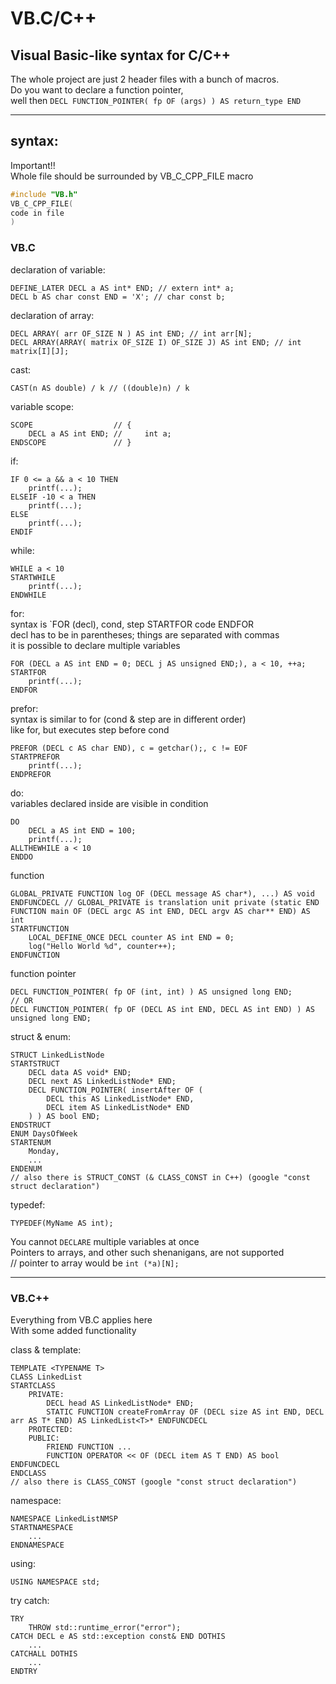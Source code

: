 # VB.C/C++
## Visual Basic-like syntax for C/C++

The whole project are just 2 header files with a bunch of macros.  
Do you want to declare a function pointer,   
well then `DECL FUNCTION_POINTER( fp OF (args) ) AS return_type END`

---
## syntax:

Important!!  
Whole file should be surrounded by VB_C_CPP_FILE macro  
```c
#include "VB.h"
VB_C_CPP_FILE(
code in file
)
```

### VB.C

declaration of variable:
```VB
DEFINE_LATER DECL a AS int* END; // extern int* a;
DECL b AS char const END = 'X'; // char const b;
```
declaration of array:
```VB
DECL ARRAY( arr OF_SIZE N ) AS int END; // int arr[N];
DECL ARRAY(ARRAY( matrix OF_SIZE I) OF_SIZE J) AS int END; // int matrix[I][J];
```
cast:
```VB
CAST(n AS double) / k // ((double)n) / k
```
variable scope:
```VB
SCOPE                  // {
    DECL a AS int END; //     int a;
ENDSCOPE               // }
```
if:
```VB
IF 0 <= a && a < 10 THEN
    printf(...);
ELSEIF -10 < a THEN
    printf(...);
ELSE
    printf(...);
ENDIF
```
while:
```VB
WHILE a < 10
STARTWHILE
    printf(...);
ENDWHILE
```
for:  
syntax is `FOR (decl), cond, step STARTFOR code ENDFOR  
decl has to be in parentheses; things are separated with commas  
it is possible to declare multiple variables  
```VB
FOR (DECL a AS int END = 0; DECL j AS unsigned END;), a < 10, ++a;
STARTFOR
    printf(...);
ENDFOR
```
prefor:  
syntax is similar to for (cond & step are in different order)  
like for, but executes step before cond  
```VB
PREFOR (DECL c AS char END), c = getchar();, c != EOF
STARTPREFOR
    printf(...);
ENDPREFOR
```
do:  
variables declared inside are visible in condition
```VB
DO
    DECL a AS int END = 100;
    printf(...);
ALLTHEWHILE a < 10
ENDDO
```
function
```VB
GLOBAL_PRIVATE FUNCTION log OF (DECL message AS char*), ...) AS void ENDFUNCDECL // GLOBAL_PRIVATE is translation unit private (static END
FUNCTION main OF (DECL argc AS int END, DECL argv AS char** END) AS int
STARTFUNCTION
    LOCAL_DEFINE_ONCE DECL counter AS int END = 0;
    log("Hello World %d", counter++);
ENDFUNCTION
```
function pointer
```VB
DECL FUNCTION_POINTER( fp OF (int, int) ) AS unsigned long END;
// OR
DECL FUNCTION_POINTER( fp OF (DECL AS int END, DECL AS int END) ) AS unsigned long END;
```
struct & enum:
```VB
STRUCT LinkedListNode 
STARTSTRUCT
    DECL data AS void* END;
    DECL next AS LinkedListNode* END;
    DECL FUNCTION_POINTER( insertAfter OF (
        DECL this AS LinkedListNode* END, 
        DECL item AS LinkedListNode* END
    ) ) AS bool END;
ENDSTRUCT
ENUM DaysOfWeek
STARTENUM
    Monday, 
    ...
ENDENUM
// also there is STRUCT_CONST (& CLASS_CONST in C++) (google "const struct declaration")
```
typedef:
```VB
TYPEDEF(MyName AS int);
```



You cannot `DECLARE` multiple variables at once  
Pointers to arrays, and other such shenanigans, are not supported  
// pointer to array would be `int (*a)[N];`


---
### VB.C++

Everything from VB.C applies here  
With some added functionality

class & template:
```VB
TEMPLATE <TYPENAME T>
CLASS LinkedList
STARTCLASS
    PRIVATE:
        DECL head AS LinkedListNode* END;
        STATIC FUNCTION createFromArray OF (DECL size AS int END, DECL arr AS T* END) AS LinkedList<T>* ENDFUNCDECL
    PROTECTED:
    PUBLIC:
        FRIEND FUNCTION ...
        FUNCTION OPERATOR << OF (DECL item AS T END) AS bool ENDFUNCDECL
ENDCLASS
// also there is CLASS_CONST (google "const struct declaration")
```
namespace:
```VB
NAMESPACE LinkedListNMSP 
STARTNAMESPACE
    ...
ENDNAMESPACE
```
using:
```VB
USING NAMESPACE std;
```
try catch:
```VB
TRY
    THROW std::runtime_error("error");
CATCH DECL e AS std::exception const& END DOTHIS
    ...
CATCHALL DOTHIS
    ...
ENDTRY
```
